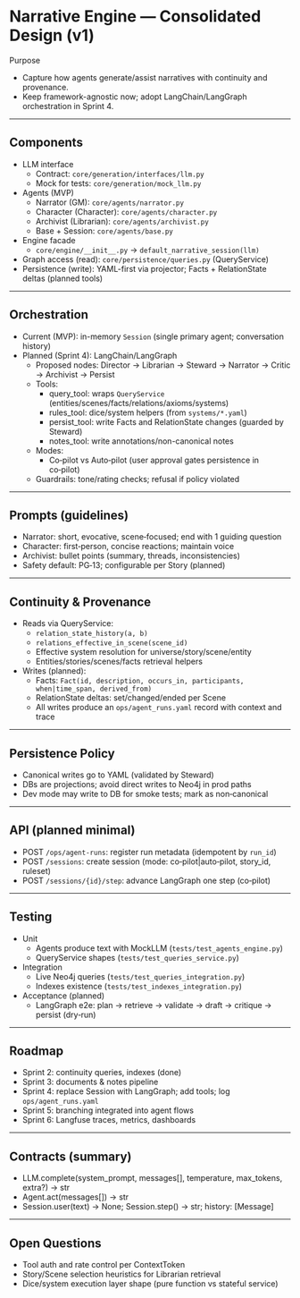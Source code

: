 # Narrative Engine — Consolidated Design (v1)

Purpose
- Capture how agents generate/assist narratives with continuity and provenance.
- Keep framework-agnostic now; adopt LangChain/LangGraph orchestration in Sprint 4.

---

## Components

- LLM interface
  - Contract: `core/generation/interfaces/llm.py`
  - Mock for tests: `core/generation/mock_llm.py`
- Agents (MVP)
  - Narrator (GM): `core/agents/narrator.py`
  - Character (Character): `core/agents/character.py`
  - Archivist (Librarian): `core/agents/archivist.py`
  - Base + Session: `core/agents/base.py`
- Engine facade
  - `core/engine/__init__.py` → `default_narrative_session(llm)`
- Graph access (read): `core/persistence/queries.py` (QueryService)
- Persistence (write): YAML-first via projector; Facts + RelationState deltas (planned tools)

---

## Orchestration

- Current (MVP): in-memory `Session` (single primary agent; conversation history)
- Planned (Sprint 4): LangChain/LangGraph
  - Proposed nodes: Director → Librarian → Steward → Narrator → Critic → Archivist → Persist
  - Tools:
    - query_tool: wraps `QueryService` (entities/scenes/facts/relations/axioms/systems)
    - rules_tool: dice/system helpers (from `systems/*.yaml`)
    - persist_tool: write Facts and RelationState changes (guarded by Steward)
    - notes_tool: write annotations/non-canonical notes
  - Modes:
    - Co‑pilot vs Auto‑pilot (user approval gates persistence in co‑pilot)
  - Guardrails: tone/rating checks; refusal if policy violated

---

## Prompts (guidelines)

- Narrator: short, evocative, scene‑focused; end with 1 guiding question
- Character: first‑person, concise reactions; maintain voice
- Archivist: bullet points (summary, threads, inconsistencies)
- Safety default: PG‑13; configurable per Story (planned)

---

## Continuity & Provenance

- Reads via QueryService:
  - `relation_state_history(a, b)`
  - `relations_effective_in_scene(scene_id)`
  - Effective system resolution for universe/story/scene/entity
  - Entities/stories/scenes/facts retrieval helpers
- Writes (planned):
  - Facts: `Fact(id, description, occurs_in, participants, when|time_span, derived_from)`
  - RelationState deltas: set/changed/ended per Scene
  - All writes produce an `ops/agent_runs.yaml` record with context and trace

---

## Persistence Policy

- Canonical writes go to YAML (validated by Steward)
- DBs are projections; avoid direct writes to Neo4j in prod paths
- Dev mode may write to DB for smoke tests; mark as non‑canonical

---

## API (planned minimal)

- POST `/ops/agent-runs`: register run metadata (idempotent by `run_id`)
- POST `/sessions`: create session (mode: co‑pilot|auto‑pilot, story_id, ruleset)
- POST `/sessions/{id}/step`: advance LangGraph one step (co‑pilot)

---

## Testing

- Unit
  - Agents produce text with MockLLM (`tests/test_agents_engine.py`)
  - QueryService shapes (`tests/test_queries_service.py`)
- Integration
  - Live Neo4j queries (`tests/test_queries_integration.py`)
  - Indexes existence (`tests/test_indexes_integration.py`)
- Acceptance (planned)
  - LangGraph e2e: plan → retrieve → validate → draft → critique → persist (dry‑run)

---

## Roadmap

- Sprint 2: continuity queries, indexes (done)
- Sprint 3: documents & notes pipeline
- Sprint 4: replace Session with LangGraph; add tools; log `ops/agent_runs.yaml`
- Sprint 5: branching integrated into agent flows
- Sprint 6: Langfuse traces, metrics, dashboards

---

## Contracts (summary)

- LLM.complete(system_prompt, messages[], temperature, max_tokens, extra?) → str
- Agent.act(messages[]) → str
- Session.user(text) → None; Session.step() → str; history: [Message]

---

## Open Questions

- Tool auth and rate control per ContextToken
- Story/Scene selection heuristics for Librarian retrieval
- Dice/system execution layer shape (pure function vs stateful service)
